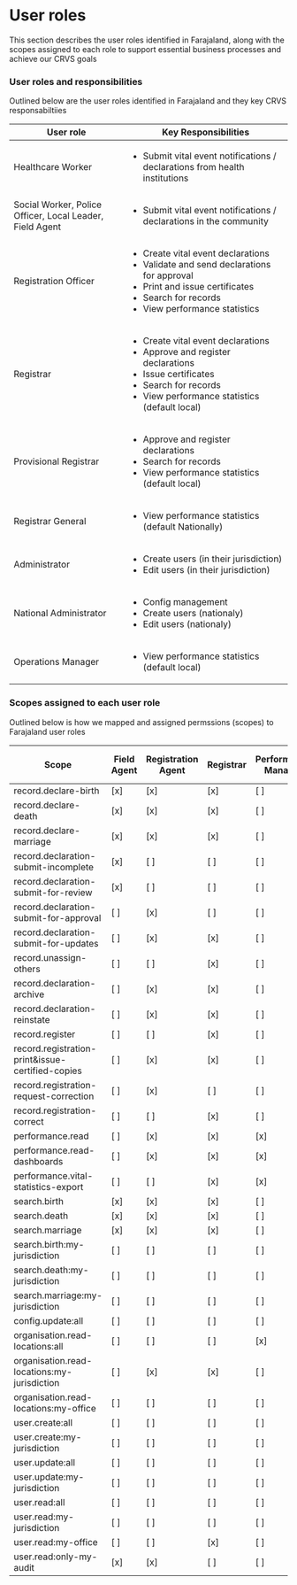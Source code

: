 # User roles

This section describes the user roles identified in Farajaland, along with the scopes assigned to each role to support essential business processes and achieve our CRVS goals

### User roles and responsibilities

Outlined below are the user roles identified in Farajaland and they key CRVS responsabiltiies

<table><thead><tr><th width="294">User role</th><th width="460">Key Responsibilities</th></tr></thead><tbody><tr><td>Healthcare Worker</td><td><ul><li>Submit vital event notifications / declarations from health institutions</li></ul></td></tr><tr><td>Social Worker, Police Officer, Local Leader, Field Agent</td><td><ul><li>Submit vital event notifications / declarations in the community</li></ul></td></tr><tr><td>Registration Officer</td><td><ul><li>Create vital event declarations</li><li>Validate and send declarations for approval</li><li>Print and issue certificates</li><li>Search for records</li><li>View performance statistics</li></ul></td></tr><tr><td>Registrar</td><td><ul><li>Create vital event declarations</li><li>Approve and register declarations</li><li>Issue certificates</li><li>Search for records</li><li>View performance statistics (default local)</li></ul></td></tr><tr><td>Provisional Registrar</td><td><ul><li>Approve and register declarations</li><li>Search for records</li><li>View performance statistics (default local)</li></ul></td></tr><tr><td>Registrar General</td><td><ul><li>View performance statistics (default Nationally)</li></ul></td></tr><tr><td>Administrator</td><td><ul><li>Create users (in their jurisdiction)</li><li>Edit users (in their jurisdiction)</li></ul></td></tr><tr><td>National Administrator</td><td><ul><li>Config management</li><li>Create users (nationaly)</li><li>Edit users (nationaly)</li></ul></td></tr><tr><td>Operations Manager</td><td><ul><li>View performance statistics (default local)</li></ul></td></tr></tbody></table>

### Scopes assigned to each user role

Outlined below is how we mapped and assigned permssions (scopes) to Farajaland user roles

<table><thead><tr><th width="405">Scope</th><th width="106">Field Agent</th><th width="166">Registration Agent</th><th width="72">Registrar</th><th width="177">Performance Manager</th><th>Local System Admin</th><th>National System Admin</th></tr></thead><tbody><tr><td>record.declare-birth</td><td>[x]</td><td>[x]</td><td>[x]</td><td>[ ]</td><td>[ ]</td><td>[ ]</td></tr><tr><td>record.declare-death</td><td>[x]</td><td>[x]</td><td>[x]</td><td>[ ]</td><td>[ ]</td><td>[ ]</td></tr><tr><td>record.declare-marriage</td><td>[x]</td><td>[x]</td><td>[x]</td><td>[ ]</td><td>[ ]</td><td>[ ]</td></tr><tr><td>record.declaration-submit-incomplete</td><td>[x]</td><td>[ ]</td><td>[ ]</td><td>[ ]</td><td>[ ]</td><td>[ ]</td></tr><tr><td>record.declaration-submit-for-review</td><td>[x]</td><td>[ ]</td><td>[ ]</td><td>[ ]</td><td>[ ]</td><td>[ ]</td></tr><tr><td>record.declaration-submit-for-approval</td><td>[ ]</td><td>[x]</td><td>[ ]</td><td>[ ]</td><td>[ ]</td><td>[ ]</td></tr><tr><td>record.declaration-submit-for-updates</td><td>[ ]</td><td>[x]</td><td>[x]</td><td>[ ]</td><td>[ ]</td><td>[ ]</td></tr><tr><td>record.unassign-others</td><td>[ ]</td><td>[ ]</td><td>[x]</td><td>[ ]</td><td>[ ]</td><td>[ ]</td></tr><tr><td>record.declaration-archive</td><td>[ ]</td><td>[x]</td><td>[x]</td><td>[ ]</td><td>[ ]</td><td>[ ]</td></tr><tr><td>record.declaration-reinstate</td><td>[ ]</td><td>[x]</td><td>[x]</td><td>[ ]</td><td>[ ]</td><td>[ ]</td></tr><tr><td>record.register</td><td>[ ]</td><td>[ ]</td><td>[x]</td><td>[ ]</td><td>[ ]</td><td>[ ]</td></tr><tr><td>record.registration-print&#x26;issue-certified-copies</td><td>[ ]</td><td>[x]</td><td>[x]</td><td>[ ]</td><td>[ ]</td><td>[ ]</td></tr><tr><td>record.registration-request-correction</td><td>[ ]</td><td>[x]</td><td>[ ]</td><td>[ ]</td><td>[ ]</td><td>[ ]</td></tr><tr><td>record.registration-correct</td><td>[ ]</td><td>[ ]</td><td>[x]</td><td>[ ]</td><td>[ ]</td><td>[ ]</td></tr><tr><td>performance.read</td><td>[ ]</td><td>[x]</td><td>[x]</td><td>[x]</td><td>[ ]</td><td>[ ]</td></tr><tr><td>performance.read-dashboards</td><td>[ ]</td><td>[x]</td><td>[x]</td><td>[x]</td><td>[ ]</td><td>[ ]</td></tr><tr><td>performance.vital-statistics-export</td><td>[ ]</td><td>[ ]</td><td>[x]</td><td>[x]</td><td>[ ]</td><td>[ ]</td></tr><tr><td>search.birth</td><td>[x]</td><td>[x]</td><td>[x]</td><td>[ ]</td><td>[ ]</td><td>[ ]</td></tr><tr><td>search.death</td><td>[x]</td><td>[x]</td><td>[x]</td><td>[ ]</td><td>[ ]</td><td>[ ]</td></tr><tr><td>search.marriage</td><td>[x]</td><td>[x]</td><td>[x]</td><td>[ ]</td><td>[ ]</td><td>[ ]</td></tr><tr><td>search.birth:my-jurisdiction</td><td>[ ]</td><td>[ ]</td><td>[ ]</td><td>[ ]</td><td>[ ]</td><td>[ ]</td></tr><tr><td>search.death:my-jurisdiction</td><td>[ ]</td><td>[ ]</td><td>[ ]</td><td>[ ]</td><td>[ ]</td><td>[ ]</td></tr><tr><td>search.marriage:my-jurisdiction</td><td>[ ]</td><td>[ ]</td><td>[ ]</td><td>[ ]</td><td>[ ]</td><td>[ ]</td></tr><tr><td>config.update:all</td><td>[ ]</td><td>[ ]</td><td>[ ]</td><td>[ ]</td><td>[ ]</td><td>[x]</td></tr><tr><td>organisation.read-locations:all</td><td>[ ]</td><td>[ ]</td><td>[ ]</td><td>[x]</td><td>[ ]</td><td>[x]</td></tr><tr><td>organisation.read-locations:my-jurisdiction</td><td>[ ]</td><td>[x]</td><td>[x]</td><td>[ ]</td><td>[x]</td><td>[ ]</td></tr><tr><td>organisation.read-locations:my-office</td><td>[ ]</td><td>[ ]</td><td>[ ]</td><td>[ ]</td><td>[ ]</td><td>[ ]</td></tr><tr><td>user.create:all</td><td>[ ]</td><td>[ ]</td><td>[ ]</td><td>[ ]</td><td>[ ]</td><td>[x]</td></tr><tr><td>user.create:my-jurisdiction</td><td>[ ]</td><td>[ ]</td><td>[ ]</td><td>[ ]</td><td>[x]</td><td>[ ]</td></tr><tr><td>user.update:all</td><td>[ ]</td><td>[ ]</td><td>[ ]</td><td>[ ]</td><td>[ ]</td><td>[x]</td></tr><tr><td>user.update:my-jurisdiction</td><td>[ ]</td><td>[ ]</td><td>[ ]</td><td>[ ]</td><td>[x]</td><td>[ ]</td></tr><tr><td>user.read:all</td><td>[ ]</td><td>[ ]</td><td>[ ]</td><td>[ ]</td><td>[ ]</td><td>[x]</td></tr><tr><td>user.read:my-jurisdiction</td><td>[ ]</td><td>[ ]</td><td>[ ]</td><td>[ ]</td><td>[x]</td><td>[ ]</td></tr><tr><td>user.read:my-office</td><td>[ ]</td><td>[ ]</td><td>[x]</td><td>[ ]</td><td>[ ]</td><td>[ ]</td></tr><tr><td>user.read:only-my-audit</td><td>[x]</td><td>[x]</td><td>[ ]</td><td>[ ]</td><td>[ ]</td><td>[ ]</td></tr></tbody></table>
